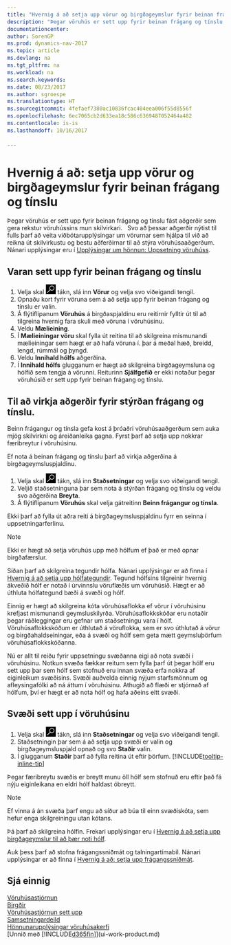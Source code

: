 ```yaml
---
title: "Hvernig á að setja upp vörur og birgðageymslur fyrir beinan frágang og tínslu"
description: "Þegar vöruhús er sett upp fyrir beinan frágang og tínslu fást aðgerðir sem gera rekstur vöruhússins mun skilvirkari."
documentationcenter: 
author: SorenGP
ms.prod: dynamics-nav-2017
ms.topic: article
ms.devlang: na
ms.tgt_pltfrm: na
ms.workload: na
ms.search.keywords: 
ms.date: 08/23/2017
ms.author: sgroespe
ms.translationtype: HT
ms.sourcegitcommit: 4fefaef7380ac10836fcac404eea006f55d8556f
ms.openlocfilehash: 6ec7065cb2d633ea18c586c6369487052464a482
ms.contentlocale: is-is
ms.lasthandoff: 10/16/2017

---
```

# <a name="how-to-set-up-items-and-locations-for-directed-put-away-and-pick"></a>Hvernig á að: setja upp vörur og birgðageymslur fyrir beinan frágang og tínslu
Þegar vöruhús er sett upp fyrir beinan frágang og tínslu fást aðgerðir sem gera rekstur vöruhússins mun skilvirkari.   Svo að þessar aðgerðir nýtist til fulls þarf að veita viðbótarupplýsingar um vörurnar sem hjálpa til við að reikna út skilvirkustu og bestu aðferðirnar til að stýra vöruhúsaaðgerðum. Nánari upplýsingar eru í [Upplýsingar um hönnun: Uppsetning vöruhúss](design-details-warehouse-setup.md).

## <a name="to-set-up-an-item-for-directed-put-away-and-pick"></a>Varan sett upp fyrir beinan frágang og tínslu  
1.  Velja skal ![Leit að síðu eða skýrslu](media/ui-search/search_small.png "Leit að síðu eða skýrslu táknið") tákn, slá inn **Vörur** og velja svo viðeigandi tengil.  
2.  Opnaðu kort fyrir vöruna sem á að setja upp fyrir beinan frágang og tínslu er valin.
3. Á flýtiflipanum **Vöruhús** á birgðaspjaldinu eru reitirnir fylltir út til að tilgreina hvernig fara skuli með vöruna í vöruhúsinu.  
4.  Veldu **Mælieining**.
5. Í **Mælieiningar vöru** skal fylla út reitina til að skilgreina mismunandi mælieiningar sem hægt er að hafa vöruna í. þar á meðal hæð, breidd, lengd, rúmmál og þyngd.
6. Veldu **Innihald hólfs** aðgerðina.
7. Í **Innihald hólfs** glugganum er hægt að skilgreina birgðageymsluna og hólfið sem tengja á vörunni. Reiturinn **Sjálfgefið** er ekki notaður þegar vöruhúsið er sett upp fyrir beinan frágang og tínslu.  

## <a name="to-activate-directed-put-away-and-pick-functionality"></a>Til að virkja aðgerðir fyrir stýrðan frágang og tínslu.  
Beinn frágangur og tínsla gefa kost á þróaðri vöruhúsaaðgerðum sem auka mjög skilvirkni og áreiðanleika gagna. Fyrst þarf að setja upp nokkrar færibreytur í vöruhúsinu.  

Ef nota á beinan frágang og tínslu þarf að virkja aðgerðina á birgðageymsluspjaldinu.    
1.  Velja skal ![Leit að síðu eða skýrslu](media/ui-search/search_small.png "Leit að síðu eða skýrslu táknið") tákn, slá inn  **Staðsetningar** og velja svo viðeigandi tengil.  
2.  Veljið staðsetninguna þar sem nota á stýrðan frágang og tínslu og veldu svo aðgerðina **Breyta**.  
3.  Á flýtiflipanum **Vöruhús** skal velja gátreitinn **Beinn frágangur og tínsla**.  

Ekki þarf að fylla út aðra reiti á birgðageymsluspjaldinu fyrr en seinna í uppsetningarferlinu.  

> [!NOTE]  
>  Ekki er hægt að setja vöruhús upp með hólfum ef það er með opnar birgðafærslur.  

Síðan þarf að skilgreina tegundir hólfa. Nánari upplýsingar er að finna í [Hvernig á að setja upp hólfategundir](warehouse-how-to-set-up-bin-types.md). Tegund hólfsins tilgreinir hvernig ákveðið hólf er notað í úrvinnslu vöruflæðis um vöruhúsið. Hægt er að úthluta hólfategund bæði á svæði og hólf.  

Einnig er hægt að skilgreina kóta vöruhúsaflokka ef vörur í vöruhúsinu krefjast mismunandi geymsluskilyrða. Vöruhúsaflokkskóðar eru notaðir þegar ráðleggingar eru gefnar um staðsetningu vara í hólf. Vöruhúsaflokkskóðum er úthlutað á vöruflokka, sem er svo úthlutað á vörur og birgðahaldseiningar, eða á svæði og hólf sem geta mætt geymsluþörfum vöruhúsaflokkskóðanna.  

Nú er allt til reiðu fyrir uppsetningu svæðanna eigi að nota svæði í vöruhúsinu. Notkun svæða fækkar reitum sem fylla þarf út þegar hólf eru sett upp þar sem hólf sem stofnuð eru innan svæða erfa nokkra af eiginleikum svæðisins. Svæði auðvelda einnig nýjum starfsmönnum og afleysingafólki að ná áttum í vöruhúsinu. Athugið að flæði er stjórnað af hólfum, því er hægt er að nota hólf og hafa aðeins eitt svæði.  

## <a name="to-set-up-a-zone-in-your-warehouse"></a>Svæði sett upp í vöruhúsinu  
1.  Velja skal ![Leit að síðu eða skýrslu](media/ui-search/search_small.png "Leit að síðu eða skýrslu táknið") tákn, slá inn  **Staðsetningar** og velja svo viðeigandi tengil.  
2.  Staðsetningin þar sem á að setja upp svæði er valin og birgðageymsluspjald opnað og svo **Staðir** valin.  
3.  Í glugganum **Staðir** þarf að fylla reitina út eftir þörfum. [!INCLUDE[tooltip-inline-tip](includes/tooltip-inline-tip_md.md)]  

Þegar færibreytu svæðis er breytt munu öll hólf sem stofnuð eru eftir það fá nýju eiginleikana en eldri hólf haldast óbreytt.  

> [!NOTE]  
>  Ef vinna á án svæða þarf engu að síður að búa til einn svæðiskóta, sem hefur enga skilgreiningu utan kótans.  

Þá þarf að skilgreina hólfin. Frekari upplýsingar eru í [Hvernig á að setja upp birgðageymslur til að þær noti hólf](warehouse-how-to-set-up-locations-to-use-bins.md).  

Auk þess þarf að stofna frágangssniðmát og talningartímabil. Nánari upplýsingar er að finna í [Hvernig á að: setja upp frágangssniðmát](warehouse-how-to-set-up-put-away-templates.md).  

## <a name="see-also"></a>Sjá einnig  
[Vöruhúsastjórnun](warehouse-manage-warehouse.md)  
[Birgðir](inventory-manage-inventory.md)  
[Vöruhúsastjórnun sett upp](warehouse-setup-warehouse.md)     
[Samsetningardeild](assembly-assemble-items.md)    
[Hönnunarupplýsingar vöruhúsakerfi](design-details-warehouse-management.md)  
[Unnið með [!INCLUDE[d365fin](includes/d365fin_md.md)]](ui-work-product.md)  

